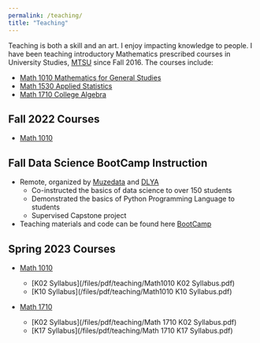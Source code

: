 ```yaml
---
permalink: /teaching/
title: "Teaching"
---
```


Teaching is both a skill and  an art. I enjoy impacting knowledge to people. I have been teaching introductory 
Mathematics prescribed courses in University Studies, [MTSU](https://www.mtsu.edu/faculty/thomas-kofi-torku) since Fall 2016.  The courses include:
* [Math 1010 Mathematics for General Studies](https://www.mtsu.edu/math/course-materials.php)
* [Math 1530 Applied Statistics](https://www.mtsu.edu/math/course-materials.php)
* [Math 1710 College Algebra](https://www.mtsu.edu/math/course-materials.php)

## Fall 2022 Courses
-  [Math 1010](https://pipeline.mtsu.edu/ssb/twbkwbis.P_GenMenu%3Fname=bmenu.P_FacMainMnu)

## Fall Data Science BootCamp Instruction
* Remote, organized by [Muzedata](https://www.muzedata.com/) and [DLYA](https://www.dlya.org/)
    * Co-instructed the basics of data science to over 150 students
    * Demonstrated the basics of Python Programming Language to students 
    * Supervised Capstone project
* Teaching materials and code can be found here [BootCamp](https://github.com/ttorku/Data-Science-Bootcamp-2022)

## Spring 2023 Courses
   * [Math 1010](https://www.mtsu.edu/math/course-materials.php)
     * [K02 Syllabus](/files/pdf/teaching/Math1010 K02 Syllabus.pdf)
     * [K10 Syllabus](/files/pdf/teaching/Math1010 K10 Syllabus.pdf)  

   * [Math 1710](https://www.mtsu.edu/math/course-materials.php)
     * [K02 Syllabus](/files/pdf/teaching/Math 1710 K02 Syllabus.pdf)
     * [K17 Syllabus](/files/pdf/teaching/Math 1710 K17 Syllabus.pdf)

